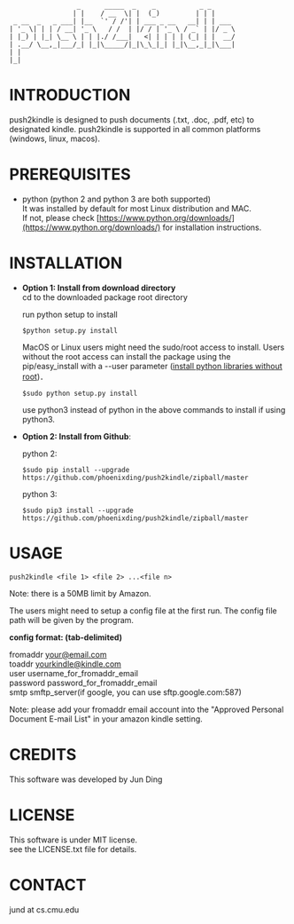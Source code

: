 ```
				 _      _____  _    _           _ _      
                | |    / __  \| |  (_)         | | |     
 _ __  _   _ ___| |__  `' / /'| | ___ _ __   __| | | ___ 
| '_ \| | | / __| '_ \   / /  | |/ / | '_ \ / _` | |/ _ \
| |_) | |_| \__ \ | | |./ /___|   <| | | | | (_| | |  __/
| .__/ \__,_|___/_| |_|\_____/|_|\_\_|_| |_|\__,_|_|\___|
| |                                                      
|_|                                                      
```
                                                                        
# INTRODUCTION 
push2kindle is designed to  push documents (.txt, .doc, .pdf, etc) to designated kindle. 
push2kindle is supported in all common platforms (windows, linux, macos).



# PREREQUISITES

* python (python 2 and python 3 are both supported)  
It was installed by default for most Linux distribution and MAC.  
If not, please check [https://www.python.org/downloads/](https://www.python.org/downloads/) for installation 
instructions. 

# INSTALLATION
  
* __Option 1: Install from download directory__   
	cd to the downloaded  package root directory

	run python setup to install   

	```shell
	$python setup.py install
	```
		
	MacOS or Linux users might need the sudo/root access to install. 
	Users without the root access can install the package using the pip/easy_install with a --user parameter ([install python libraries without root](https://stackoverflow.com/questions/7465445/how-to-install-python-modules-without-root-access))．
	 
	```shell  
	$sudo python setup.py install 
	```
	use python3 instead of python in the above commands to install if using python3. 
	
* __Option 2: Install from Github__:    

	python 2:  
	```shell
	$sudo pip install --upgrade https://github.com/phoenixding/push2kindle/zipball/master
	```
	python 3: 
	```shell
	$sudo pip3 install --upgrade https://github.com/phoenixding/push2kindle/zipball/master
	```
 
# USAGE

```
push2kindle <file 1> <file 2> ...<file n>
```

Note: there is a 50MB limit by Amazon.

The users might need to setup a config file at the first run. 
The config file path will be given by the program.


__config format: (tab-delimited)__  

fromaddr	your@email.com  
toaddr	yourkindle@kindle.com  
user	username_for_fromaddr_email  
password	password_for_fromaddr_email  
smtp	smftp_server(if google, you can use sftp.google.com:587)  

Note: please add your fromaddr email account into the "Approved Personal Document E-mail List" in your amazon kindle setting.
                   
# CREDITS
 
This software was developed by Jun Ding


# LICENSE 
 
This software is under MIT license.  
see the LICENSE.txt file for details. 


# CONTACT

jund  at cs.cmu.edu




                                 
                                 
                                 
                                 
                                 

                                                     
